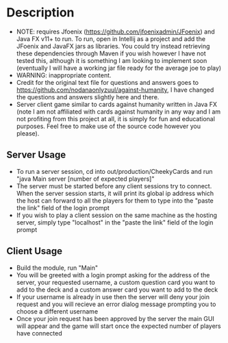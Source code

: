 # Description

- NOTE: requires Jfoenix (https://github.com/jfoenixadmin/JFoenix) and Java FX v11+ to run. To run, open in Intellij as a project and add the JFoenix and JavaFX jars as libraries. You could try instead retrieving these dependencies through Maven if you wish however I have not tested this, although it is something I am looking to implement soon (eventually I will have a working jar file ready for the average joe to play)
- WARNING: inappropriate content. 
- Credit for the original text file for questions and answers goes to https://github.com/nodanaonlyzuul/against-humanity, I have changed the questions and answers slightly here and there. 
- Server client game similar to cards against humanity written in Java FX (note I am not affiliated with cards against humanity in any way and I am not profiting from this project at all, it is simply for fun and educational purposes. Feel free to make use of the source code however you please).

## Server Usage

- To run a server session, cd into out/production/CheekyCards and run "java Main server [number of expected players]"
- The server must be started before any client sessions try to connect. When the server session starts, it will print its global ip address which the host can forward to all the players for them to type into the "paste the link" field of the login prompt
- If you wish to play a client session on the same machine as the hosting server, simply type "localhost" in the "paste the link" field of the login prompt

## Client Usage

- Build the module, run "Main"
- You will be greeted with a login prompt asking for the address of the server, your requested username, a custom question card you want to add to the deck and a custom answer card you want to add to the deck
- If your username is already in use then the server will deny your join request and you will recieve an error dialog message prompting you to choose a different username
- Once your join request has been approved by the server the main GUI will appear and the game will start once the expected number of players have connected
